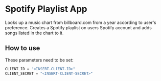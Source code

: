 # Spotify Playlist App
Looks up a music chart from billboard.com from a year according to user's preference.
Creates a Spotify playlist on users Spotify account and adds songs listed in the chart to it.

## How to use
These parameters need to be set:
```python
CLIENT_ID = "<INSERT-CLIENT-ID>"
CLIENT_SECRET = "<INSERT-CLIENT-SECRET>"
```
